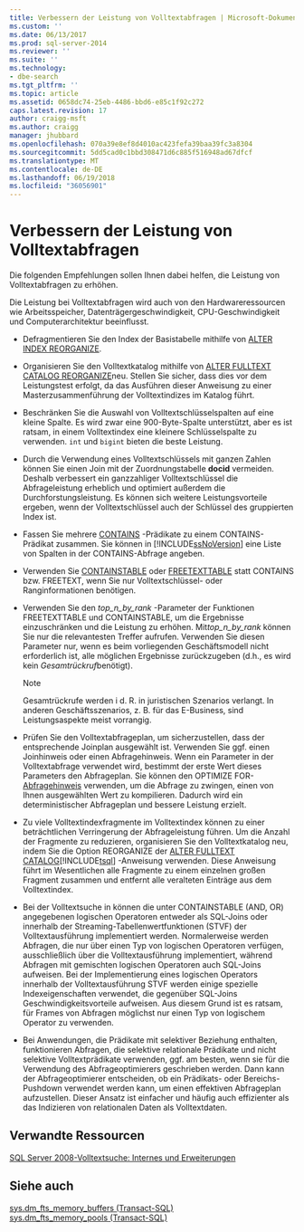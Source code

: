 ```yaml
---
title: Verbessern der Leistung von Volltextabfragen | Microsoft-Dokumentation
ms.custom: ''
ms.date: 06/13/2017
ms.prod: sql-server-2014
ms.reviewer: ''
ms.suite: ''
ms.technology:
- dbe-search
ms.tgt_pltfrm: ''
ms.topic: article
ms.assetid: 0658dc74-25eb-4486-bbd6-e85c1f92c272
caps.latest.revision: 17
author: craigg-msft
ms.author: craigg
manager: jhubbard
ms.openlocfilehash: 070a39e8ef8d4010ac423fefa39baa39fc3a8304
ms.sourcegitcommit: 5dd5cad0c1bbd308471d6c885f516948ad67dfcf
ms.translationtype: MT
ms.contentlocale: de-DE
ms.lasthandoff: 06/19/2018
ms.locfileid: "36056901"
---
```

# <a name="improve-the-performance-of-full-text-queries"></a>Verbessern der Leistung von Volltextabfragen
  Die folgenden Empfehlungen sollen Ihnen dabei helfen, die Leistung von Volltextabfragen zu erhöhen.  
  
 Die Leistung bei Volltextabfragen wird auch von den Hardwareressourcen wie Arbeitsspeicher, Datenträgergeschwindigkeit, CPU-Geschwindigkeit und Computerarchitektur beeinflusst.  
  
-   Defragmentieren Sie den Index der Basistabelle mithilfe von [ALTER INDEX REORGANIZE](/sql/t-sql/statements/alter-index-transact-sql).  
  
-   Organisieren Sie den Volltextkatalog mithilfe von [ALTER FULLTEXT CATALOG REORGANIZE](/sql/t-sql/statements/alter-fulltext-catalog-transact-sql)neu. Stellen Sie sicher, dass dies vor dem Leistungstest erfolgt, da das Ausführen dieser Anweisung zu einer Masterzusammenführung der Volltextindizes im Katalog führt.  
  
-   Beschränken Sie die Auswahl von Volltextschlüsselspalten auf eine kleine Spalte. Es wird zwar eine 900-Byte-Spalte unterstützt, aber es ist ratsam, in einem Volltextindex eine kleinere Schlüsselspalte zu verwenden. `int` und `bigint` bieten die beste Leistung.  
  
-   Durch die Verwendung eines Volltextschlüssels mit ganzen Zahlen können Sie einen Join mit der Zuordnungstabelle **docid** vermeiden. Deshalb verbessert ein ganzzahliger Volltextschlüssel die Abfrageleistung erheblich und optimiert außerdem die Durchforstungsleistung. Es können sich weitere Leistungsvorteile ergeben, wenn der Volltextschlüssel auch der Schlüssel des gruppierten Index ist.  
  
-   Fassen Sie mehrere [CONTAINS](/sql/t-sql/queries/contains-transact-sql) -Prädikate zu einem CONTAINS-Prädikat zusammen. Sie können in [!INCLUDE[ssNoVersion](../../includes/ssnoversion-md.md)] eine Liste von Spalten in der CONTAINS-Abfrage angeben.  
  
-   Verwenden Sie [CONTAINSTABLE](/sql/relational-databases/system-functions/containstable-transact-sql) oder [FREETEXTTABLE](/sql/relational-databases/system-functions/freetexttable-transact-sql) statt CONTAINS bzw. FREETEXT, wenn Sie nur Volltextschlüssel- oder Ranginformationen benötigen.  
  
-   Verwenden Sie den *top_n_by_rank* -Parameter der Funktionen FREETEXTTABLE und CONTAINSTABLE, um die Ergebnisse einzuschränken und die Leistung zu erhöhen. Mit*top_n_by_rank* können Sie nur die relevantesten Treffer aufrufen. Verwenden Sie diesen Parameter nur, wenn es beim vorliegenden Geschäftsmodell nicht erforderlich ist, alle möglichen Ergebnisse zurückzugeben (d.h., es wird kein *Gesamtrückruf*benötigt).  
  
    > [!NOTE]  
    >  Gesamtrückrufe werden i d. R. in juristischen Szenarios verlangt. In anderen Geschäftsszenarios, z. B. für das E-Business, sind Leistungsaspekte meist vorrangig.  
  
-   Prüfen Sie den Volltextabfrageplan, um sicherzustellen, dass der entsprechende Joinplan ausgewählt ist. Verwenden Sie ggf. einen Joinhinweis oder einen Abfragehinweis. Wenn ein Parameter in der Volltextabfrage verwendet wird, bestimmt der erste Wert dieses Parameters den Abfrageplan. Sie können den OPTIMIZE FOR- [Abfragehinweis](/sql/t-sql/queries/hints-transact-sql-query) verwenden, um die Abfrage zu zwingen, einen von Ihnen ausgewählten Wert zu kompilieren. Dadurch wird ein deterministischer Abfrageplan und bessere Leistung erzielt.  
  
-   Zu viele Volltextindexfragmente im Volltextindex können zu einer beträchtlichen Verringerung der Abfrageleistung führen. Um die Anzahl der Fragmente zu reduzieren, organisieren Sie den Volltextkatalog neu, indem Sie die Option REORGANIZE der [ALTER FULLTEXT CATALOG](/sql/t-sql/statements/alter-fulltext-catalog-transact-sql)[!INCLUDE[tsql](../../includes/tsql-md.md)] -Anweisung verwenden. Diese Anweisung führt im Wesentlichen alle Fragmente zu einem einzelnen großen Fragment zusammen und entfernt alle veralteten Einträge aus dem Volltextindex.  
  
-   Bei der Volltextsuche in  können die unter CONTAINSTABLE (AND, OR) angegebenen logischen Operatoren entweder als SQL-Joins oder innerhalb der Streaming-Tabellenwertfunktionen (STVF) der Volltextausführung implementiert werden. Normalerweise werden Abfragen, die nur über einen Typ von logischen Operatoren verfügen, ausschließlich über die Volltextausführung implementiert, während Abfragen mit gemischten logischen Operatoren auch SQL-Joins aufweisen. Bei der Implementierung eines logischen Operators innerhalb der Volltextausführung STVF werden einige spezielle Indexeigenschaften verwendet, die gegenüber SQL-Joins Geschwindigkeitsvorteile aufweisen. Aus diesem Grund ist es ratsam, für Frames von Abfragen möglichst nur einen Typ von logischem Operator zu verwenden.  
  
-   Bei Anwendungen, die Prädikate mit selektiver Beziehung enthalten, funktionieren Abfragen, die selektive relationale Prädikate und nicht selektive Volltextprädikate verwenden, ggf. am besten, wenn sie für die Verwendung des Abfrageoptimierers geschrieben werden. Dann kann der Abfrageoptimierer entscheiden, ob ein Prädikats- oder Bereichs-Pushdown verwendet werden kann, um einen effektiven Abfrageplan aufzustellen. Dieser Ansatz ist einfacher und häufig auch effizienter als das Indizieren von relationalen Daten als Volltextdaten.  
  
## <a name="related-resources"></a>Verwandte Ressourcen  
 [SQL Server 2008-Volltextsuche: Internes und Erweiterungen](http://go.microsoft.com/fwlink/?LinkId=129544)  
  
## <a name="see-also"></a>Siehe auch  
 [sys.dm_fts_memory_buffers &#40;Transact-SQL&#41;](/sql/relational-databases/system-dynamic-management-views/sys-dm-fts-memory-buffers-transact-sql)   
 [sys.dm_fts_memory_pools &#40;Transact-SQL&#41;](/sql/relational-databases/system-dynamic-management-views/sys-dm-fts-memory-pools-transact-sql)  
  
  
